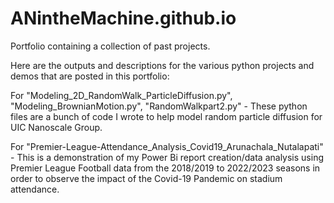# ANintheMachine.github.io
Portfolio containing a collection of past projects.

Here are the outputs and descriptions for the various python projects and demos that are posted in this portfolio:

For "Modeling_2D_RandomWalk_ParticleDiffusion.py", "Modeling_BrownianMotion.py", "RandomWalkpart2.py" - These python files are a bunch of code I wrote to help model random particle diffusion for UIC Nanoscale Group. 

For "Premier-League-Attendance_Analysis_Covid19_Arunachala_Nutalapati" - This is a demonstration of my Power Bi report creation/data analysis using Premier League Football data from the 2018/2019 to 2022/2023 seasons in order to observe the impact of the Covid-19 Pandemic on stadium attendance.
